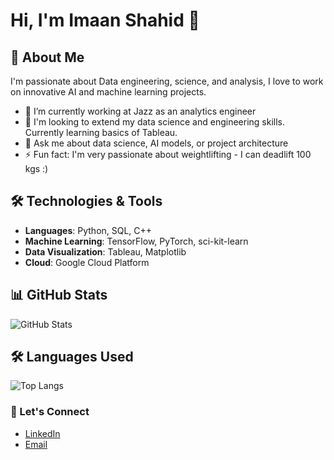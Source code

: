 # Hi, I'm Imaan Shahid 👋

## 🌟 About Me
I'm passionate about Data engineering, science, and analysis, I love to work on innovative AI and machine learning projects.

- 🔭 I’m currently working at Jazz as an analytics engineer
- 🌱 I'm looking to extend my data science and engineering skills. Currently learning basics of Tableau.
- 💬 Ask me about data science, AI models, or project architecture
- ⚡ Fun fact: I'm very passionate about weightlifting - I can deadlift 100 kgs :)

## 🛠️ Technologies & Tools
- **Languages**: Python, SQL, C++
- **Machine Learning**: TensorFlow, PyTorch, sci-kit-learn
- **Data Visualization**: Tableau, Matplotlib
- **Cloud**: Google Cloud Platform

## 📊 GitHub Stats
![GitHub Stats](https://github-readme-stats.vercel.app/api?username=imaansh&show_icons=true&theme=radical)

## 🛠️ Languages Used

![Top Langs](https://github-readme-stats.vercel.app/api/top-langs/?username=imaansh&layout=compact)


### 🔗 Let's Connect
- [LinkedIn](www.linkedin.com/in/imaan-shahid-57b475163)
- [Email](imaan.shahid31@gmail.com)
